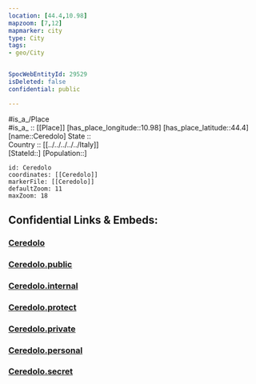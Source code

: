 ```yaml
---
location: [44.4,10.98] 
mapzoom: [7,12] 
mapmarker: city 
type: City
tags:
- geo/City


SpocWebEntityId: 29529
isDeleted: false
confidential: public

---
```

#is_a_/Place  
#is_a_ :: [[Place]] 
[has_place_longitude::10.98] 
[has_place_latitude::44.4] 
[name::Ceredolo] 
State ::  
Country :: [[../../../../../Italy]]  
[StateId::] 
[Population::] 



```leaflet
id: Ceredolo
coordinates: [[Ceredolo]] 
markerFile: [[Ceredolo]] 
defaultZoom: 11 
maxZoom: 18
```


## Confidential Links & Embeds: 

### [Ceredolo](/_Standards/Earth/Continent/Europe/Europe~South/Italy/regions~Italy/Emilia-Romagna/Modena.Province/City/Ceredolo.md) 

### [Ceredolo.public](/_public/Earth/Continent/Europe/Europe~South/Italy/regions~Italy/Emilia-Romagna/Modena.Province/City/Ceredolo.public.md) 

### [Ceredolo.internal](/_internal/Earth/Continent/Europe/Europe~South/Italy/regions~Italy/Emilia-Romagna/Modena.Province/City/Ceredolo.internal.md) 

### [Ceredolo.protect](/_protect/Earth/Continent/Europe/Europe~South/Italy/regions~Italy/Emilia-Romagna/Modena.Province/City/Ceredolo.protect.md) 

### [Ceredolo.private](/_private/Earth/Continent/Europe/Europe~South/Italy/regions~Italy/Emilia-Romagna/Modena.Province/City/Ceredolo.private.md) 

### [Ceredolo.personal](/_personal/Earth/Continent/Europe/Europe~South/Italy/regions~Italy/Emilia-Romagna/Modena.Province/City/Ceredolo.personal.md) 

### [Ceredolo.secret](/_secret/Earth/Continent/Europe/Europe~South/Italy/regions~Italy/Emilia-Romagna/Modena.Province/City/Ceredolo.secret.md)

